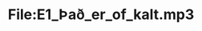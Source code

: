 ---
title: File:E1_Það_er_of_kalt.mp3
recording of: Það er of kalt.
reading speed: slow
speaker: E
license: CC0
---